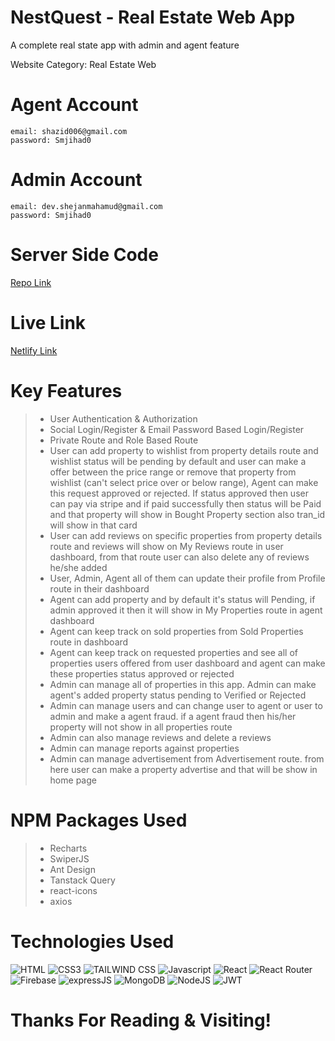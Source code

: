 # NestQuest - Real Estate Web App

<p>A complete real state app with admin and agent feature</p>
<p>Website Category: Real Estate Web</p>

# Agent Account

```
email: shazid006@gmail.com
password: Smjihad0

```

# Admin Account

```
email: dev.shejanmahamud@gmail.com
password: Smjihad0

```

# Server Side Code

[Repo Link](https://github.com/ShejanMahamud/NestQuest-Server)

# Live Link

[Netlify Link](https://nestquest-web.netlify.app/)

# Key Features

> - User Authentication & Authorization
> - Social Login/Register & Email Password Based Login/Register
> - Private Route and Role Based Route
> - User can add property to wishlist from property details route and wishlist status will be pending by default and user can make a offer between the price range or remove that property from wishlist (can't select price over or below range), Agent can make this request approved or rejected. If status approved then user can pay via stripe and if paid successfully then status will be Paid and that property will show in Bought Property section also tran_id will show in that card
> - User can add reviews on specific properties from property details route and reviews will show on My Reviews route in user dashboard, from that route user can also delete any of reviews he/she added
> - User, Admin, Agent all of them can update their profile from Profile route in their dashboard
> - Agent can add property and by default it's status will Pending, if admin approved it then it will show in My Properties route in agent dashboard
> - Agent can keep track on sold properties from Sold Properties route in dashboard
> - Agent can keep track on requested properties and see all of properties users offered from user dashboard and agent can make these properties status approved or rejected
> - Admin can manage all of properties in this app. Admin can make agent's added property status pending to Verified or Rejected
> - Admin can manage users and can change user to agent or user to admin and make a agent fraud. if a agent fraud then his/her property will not show in all properties route
> - Admin can also manage reviews and delete a reviews
> - Admin can manage reports against properties
> - Admin can manage advertisement from Advertisement route. from here user can make a property advertise and that will be show in home page

# NPM Packages Used

> - Recharts
> - SwiperJS
> - Ant Design
> - Tanstack Query
> - react-icons
> - axios

# Technologies Used

![HTML](https://img.shields.io/badge/HTML5-E34F26?style=for-the-badge&logo=html5&logoColor=white)
![CSS3](https://img.shields.io/badge/CSS3-1572B6?style=for-the-badge&logo=css3&logoColor=white)
![TAILWIND CSS](https://img.shields.io/badge/TAILWINDCSS-37B6F1?style=for-the-badge&logo=tailwindcss&logoColor=white)
![Javascript](https://img.shields.io/badge/Javascript-F0DB4F?style=for-the-badge&labelColor=black&logo=javascript&logoColor=F0DB4F)
![React](https://img.shields.io/badge/REACT-37B6F1?style=for-the-badge&logo=react&logoColor=white)
![React Router](https://img.shields.io/badge/REACT%20ROUTER-red?style=for-the-badge&logo=react-router&logoColor=white)
![Firebase](https://img.shields.io/badge/FIREBASE-yellow?style=for-the-badge&logo=firebase&logoColor=white)
![expressJS](https://img.shields.io/badge/EXPRESS-3C873A?style=for-the-badge&logo=express&logoColor=white)
![MongoDB](https://img.shields.io/badge/MONGODB-4DB33D?style=for-the-badge&logo=mongodb&logoColor=white)
![NodeJS](https://img.shields.io/badge/NODEJS-3C873A?style=for-the-badge&logo=nodedotjs&logoColor=white)
![JWT](https://img.shields.io/badge/JWT-black?style=for-the-badge&logo=JSON%20web%20tokens)

# Thanks For Reading & Visiting!
